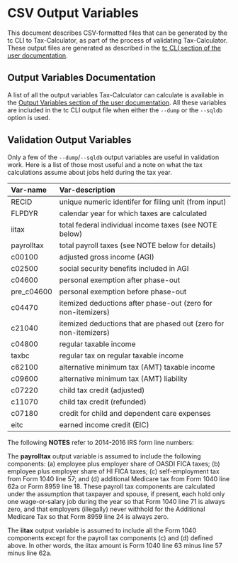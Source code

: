 CSV Output Variables
====================

This document describes CSV-formatted files that can be generated by
the tc CLI to Tax-Calculator, as part of the process of validating
Tax-Calculator.  These output files are generated as described in the
[tc CLI section of the user
documentation](https://open-source-economics.github.io/Tax-Calculator/index.html#cli).

Output Variables Documentation
------------------------------

A list of all the output variables Tax-Calculator can calculate is
available in the [Output Variables section of the user
documentation](https://open-source-economics.github.io/Tax-Calculator/index.html#output).
All these variables are included in the tc CLI output file when either
the `--dump` or the `--sqldb` option is used.

Validation Output Variables
---------------------------

Only a few of the `--dump`/`--sqldb` output variables are useful in
validation work.  Here is a list of those most useful and a note on
what the tax calculations assume about jobs held during the tax year.

| Var-name   | Var-description
| :-------   | :-------
| RECID      | unique numeric identifer for filing unit (from input)
| FLPDYR     | calendar year for which taxes are calculated
| iitax      | total federal individual income taxes (see NOTE below)
| payrolltax | total payroll taxes (see NOTE below for details)
| c00100     | adjusted gross income (AGI)
| c02500     | social security benefits included in AGI
| c04600     | personal exemption after phase-out
| pre_c04600 | personal exemption before phase-out
| c04470     | itemized deductions after phase-out (zero for non-itemizers)
| c21040     | itemized deductions that are phased out (zero for non-itemizers)
| c04800     | regular taxable income
| taxbc      | regular tax on regular taxable income
| c62100     | alternative minimum tax (AMT) taxable income
| c09600     | alternative minimum tax (AMT) liability
| c07220     | child tax credit (adjusted)
| c11070     | child tax credit (refunded)
| c07180     | credit for child and dependent care expenses
| eitc       | earned income credit (EIC)

The following **NOTES** refer to 2014-2016 IRS form line numbers:

The **payrolltax** output variable is assumed to include the following
components: (a) employee plus employer share of OASDI FICA taxes; (b)
employee plus employer share of HI FICA taxes; (c) self-employment tax
from Form 1040 line 57; and (d) additional Medicare tax from Form 1040
line 62a or Form 8959 line 18.  These payroll tax components are
calculated under the assumption that taxpayer and spouse, if present,
each hold only one wage-or-salary job during the year so that Form
1040 line 71 is always zero, and that employers (illegally) never
withhold for the Additional Medicare Tax so that Form 8959 line 24 is
always zero.

The **iitax** output variable is assumed to include all the Form 1040
components except for the payroll tax components (c) and (d) defined
above.  In other words, the iitax amount is Form 1040 line 63 minus
line 57 minus line 62a.
